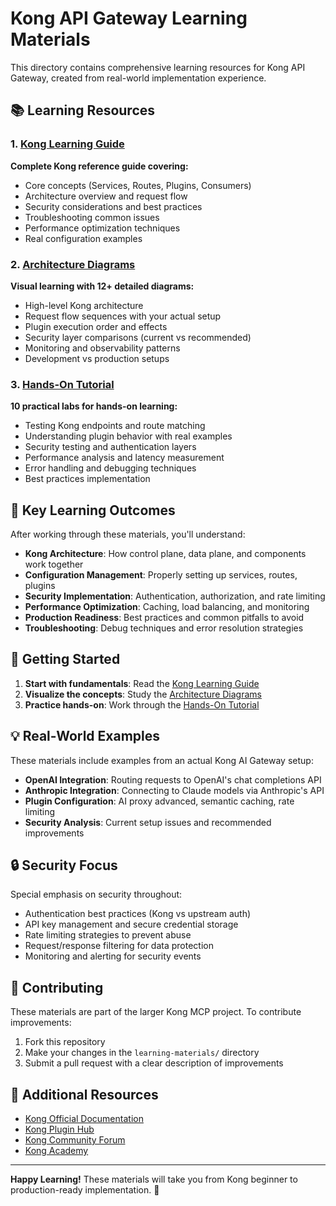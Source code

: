 # Kong API Gateway Learning Materials

This directory contains comprehensive learning resources for Kong API Gateway, created from real-world implementation experience.

## 📚 Learning Resources

### 1. [Kong Learning Guide](./KONG_LEARNING_GUIDE.md)
**Complete Kong reference guide covering:**
- Core concepts (Services, Routes, Plugins, Consumers)
- Architecture overview and request flow
- Security considerations and best practices
- Troubleshooting common issues
- Performance optimization techniques
- Real configuration examples

### 2. [Architecture Diagrams](./kong-architecture-diagrams.md) 
**Visual learning with 12+ detailed diagrams:**
- High-level Kong architecture
- Request flow sequences with your actual setup
- Plugin execution order and effects
- Security layer comparisons (current vs recommended)
- Monitoring and observability patterns
- Development vs production setups

### 3. [Hands-On Tutorial](./kong-hands-on-tutorial.md)
**10 practical labs for hands-on learning:**
- Testing Kong endpoints and route matching
- Understanding plugin behavior with real examples
- Security testing and authentication layers
- Performance analysis and latency measurement
- Error handling and debugging techniques
- Best practices implementation

## 🎯 Key Learning Outcomes

After working through these materials, you'll understand:

- **Kong Architecture**: How control plane, data plane, and components work together
- **Configuration Management**: Properly setting up services, routes, plugins
- **Security Implementation**: Authentication, authorization, and rate limiting
- **Performance Optimization**: Caching, load balancing, and monitoring
- **Production Readiness**: Best practices and common pitfalls to avoid
- **Troubleshooting**: Debug techniques and error resolution strategies

## 🚀 Getting Started

1. **Start with fundamentals**: Read the [Kong Learning Guide](./KONG_LEARNING_GUIDE.md)
2. **Visualize the concepts**: Study the [Architecture Diagrams](./kong-architecture-diagrams.md)  
3. **Practice hands-on**: Work through the [Hands-On Tutorial](./kong-hands-on-tutorial.md)

## 💡 Real-World Examples

These materials include examples from an actual Kong AI Gateway setup:
- **OpenAI Integration**: Routing requests to OpenAI's chat completions API
- **Anthropic Integration**: Connecting to Claude models via Anthropic's API
- **Plugin Configuration**: AI proxy advanced, semantic caching, rate limiting
- **Security Analysis**: Current setup issues and recommended improvements

## 🔒 Security Focus

Special emphasis on security throughout:
- Authentication best practices (Kong vs upstream auth)
- API key management and secure credential storage
- Rate limiting strategies to prevent abuse
- Request/response filtering for data protection
- Monitoring and alerting for security events

## 🤝 Contributing

These materials are part of the larger Kong MCP project. To contribute improvements:

1. Fork this repository
2. Make your changes in the `learning-materials/` directory
3. Submit a pull request with a clear description of improvements

## 📖 Additional Resources

- [Kong Official Documentation](https://docs.konghq.com/)
- [Kong Plugin Hub](https://docs.konghq.com/hub/)
- [Kong Community Forum](https://discuss.konghq.com/)
- [Kong Academy](https://education.konghq.com/)

---

**Happy Learning!** These materials will take you from Kong beginner to production-ready implementation. 🚀